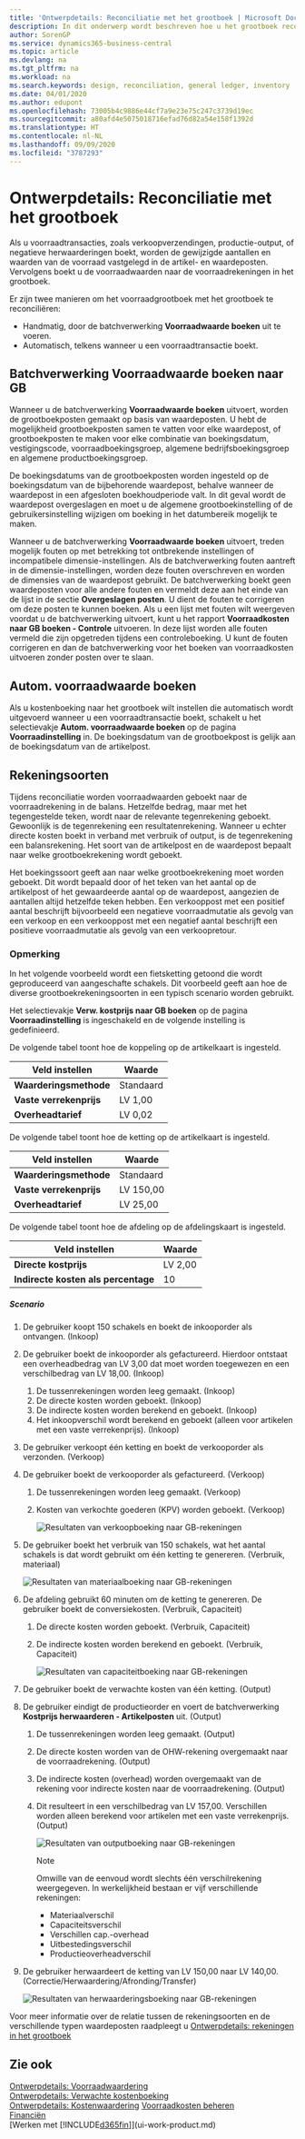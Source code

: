 ```yaml
---
title: 'Ontwerpdetails: Reconciliatie met het grootboek | Microsoft Docs'
description: In dit onderwerp wordt beschreven hoe u het grootboek reconcilieert wanneer u voorraadtransacties, zoals verkoopverzendingen, productie-output of negatieve herwaarderingen, boekt.
author: SorenGP
ms.service: dynamics365-business-central
ms.topic: article
ms.devlang: na
ms.tgt_pltfrm: na
ms.workload: na
ms.search.keywords: design, reconciliation, general ledger, inventory
ms.date: 04/01/2020
ms.author: edupont
ms.openlocfilehash: 73005b4c9886e44cf7a9e23e75c247c3739d19ec
ms.sourcegitcommit: a80afd4e5075018716efad76d82a54e158f1392d
ms.translationtype: HT
ms.contentlocale: nl-NL
ms.lasthandoff: 09/09/2020
ms.locfileid: "3787293"
---
```

# <a name="design-details-reconciliation-with-the-general-ledger"></a>Ontwerpdetails: Reconciliatie met het grootboek
Als u voorraadtransacties, zoals verkoopverzendingen, productie-output, of negatieve herwaarderingen boekt, worden de gewijzigde aantallen en waarden van de voorraad vastgelegd in de artikel- en waardeposten. Vervolgens boekt u de voorraadwaarden naar de voorraadrekeningen in het grootboek.  

Er zijn twee manieren om het voorraadgrootboek met het grootboek te reconciliëren:  

* Handmatig, door de batchverwerking **Voorraadwaarde boeken** uit te voeren.  
* Automatisch, telkens wanneer u een voorraadtransactie boekt.  

## <a name="post-inventory-cost-to-gl-batch-job"></a>Batchverwerking Voorraadwaarde boeken naar GB  
Wanneer u de batchverwerking **Voorraadwaarde boeken** uitvoert, worden de grootboekposten gemaakt op basis van waardeposten. U hebt de mogelijkheid grootboekposten samen te vatten voor elke waardepost, of grootboekposten te maken voor elke combinatie van boekingsdatum, vestigingscode, voorraadboekingsgroep, algemene bedrijfsboekingsgroep en algemene productboekingsgroep.  

De boekingsdatums van de grootboekposten worden ingesteld op de boekingsdatum van de bijbehorende waardepost, behalve wanneer de waardepost in een afgesloten boekhoudperiode valt. In dit geval wordt de waardepost overgeslagen en moet u de algemene grootboekinstelling of de gebruikersinstelling wijzigen om boeking in het datumbereik mogelijk te maken.  

Wanneer u de batchverwerking **Voorraadwaarde boeken** uitvoert, treden mogelijk fouten op met betrekking tot ontbrekende instellingen of incompatibele dimensie-instellingen. Als de batchverwerking fouten aantreft in de dimensie-instellingen, worden deze fouten overschreven en worden de dimensies van de waardepost gebruikt. De batchverwerking boekt geen waardeposten voor alle andere fouten en vermeldt deze aan het einde van de lijst in de sectie **Overgeslagen posten**. U dient de fouten te corrigeren om deze posten te kunnen boeken. Als u een lijst met fouten wilt weergeven voordat u de batchverwerking uitvoert, kunt u het rapport **Voorraadkosten naar GB boeken - Controle** uitvoeren. In deze lijst worden alle fouten vermeld die zijn opgetreden tijdens een controleboeking. U kunt de fouten corrigeren en dan de batchverwerking voor het boeken van voorraadkosten uitvoeren zonder posten over te slaan.  

## <a name="automatic-cost-posting"></a>Autom. voorraadwaarde boeken  
Als u kostenboeking naar het grootboek wilt instellen die automatisch wordt uitgevoerd wanneer u een voorraadtransactie boekt, schakelt u het selectievakje **Autom. voorraadwaarde boeken** op de pagina **Voorraadinstelling** in. De boekingsdatum van de grootboekpost is gelijk aan de boekingsdatum van de artikelpost.  

## <a name="account-types"></a>Rekeningsoorten  
Tijdens reconciliatie worden voorraadwaarden geboekt naar de voorraadrekening in de balans. Hetzelfde bedrag, maar met het tegengestelde teken, wordt naar de relevante tegenrekening geboekt. Gewoonlijk is de tegenrekening een resultatenrekening. Wanneer u echter directe kosten boekt in verband met verbruik of output, is de tegenrekening een balansrekening. Het soort van de artikelpost en de waardepost bepaalt naar welke grootboekrekening wordt geboekt.  

Het boekingssoort geeft aan naar welke grootboekrekening moet worden geboekt. Dit wordt bepaald door of het teken van het aantal op de artikelpost of het gewaardeerde aantal op de waardepost, aangezien de aantallen altijd hetzelfde teken hebben. Een verkooppost met een positief aantal beschrijft bijvoorbeeld een negatieve voorraadmutatie als gevolg van een verkoop en een verkooppost met een negatief aantal beschrijft een positieve voorraadmutatie als gevolg van een verkoopretour.  

### <a name="example"></a>Opmerking  
In het volgende voorbeeld wordt een fietsketting getoond die wordt geproduceerd van aangeschafte schakels. Dit voorbeeld geeft aan hoe de diverse grootboekrekeningsoorten in een typisch scenario worden gebruikt.  

Het selectievakje **Verw. kostprijs naar GB boeken** op de pagina **Voorraadinstelling** is ingeschakeld en de volgende instelling is gedefinieerd.  

De volgende tabel toont hoe de koppeling op de artikelkaart is ingesteld.  

|Veld instellen|Waarde|  
|-----------------|-----------|  
|**Waarderingsmethode**|Standaard|  
|**Vaste verrekenprijs**|LV 1,00|  
|**Overheadtarief**|LV 0,02|  

De volgende tabel toont hoe de ketting op de artikelkaart is ingesteld.  

|Veld instellen|Waarde|  
|-----------------|-----------|  
|**Waarderingsmethode**|Standaard|  
|**Vaste verrekenprijs**|LV 150,00|  
|**Overheadtarief**|LV 25,00|  

De volgende tabel toont hoe de afdeling op de afdelingskaart is ingesteld.  

|Veld instellen|Waarde|  
|-----------------|-----------|  
|**Directe kostprijs**|LV 2,00|  
|**Indirecte kosten als percentage**|10|  

##### <a name="scenario"></a>Scenario  
1. De gebruiker koopt 150 schakels en boekt de inkooporder als ontvangen. (Inkoop)  
2. De gebruiker boekt de inkooporder als gefactureerd. Hierdoor ontstaat een overheadbedrag van LV 3,00 dat moet worden toegewezen en een verschilbedrag van LV 18,00. (Inkoop)  

    1. De tussenrekeningen worden leeg gemaakt. (Inkoop)  
    2. De directe kosten worden geboekt. (Inkoop)  
    3. De indirecte kosten worden berekend en geboekt. (Inkoop)  
    4. Het inkoopverschil wordt berekend en geboekt (alleen voor artikelen met een vaste verrekenprijs). (Inkoop)  
3. De gebruiker verkoopt één ketting en boekt de verkooporder als verzonden. (Verkoop)  
4. De gebruiker boekt de verkooporder als gefactureerd. (Verkoop)  

    1. De tussenrekeningen worden leeg gemaakt. (Verkoop)  
    2. Kosten van verkochte goederen (KPV) worden geboekt. (Verkoop)  

        ![Resultaten van verkoopboeking naar GB-rekeningen](media/design_details_inventory_costing_3_gl_posting_sales.png "Resultaten van verkoopboeking naar GB-rekeningen")  
5. De gebruiker boekt het verbruik van 150 schakels, wat het aantal schakels is dat wordt gebruikt om één ketting te genereren. (Verbruik, materiaal)  

    ![Resultaten van materiaalboeking naar GB-rekeningen](media/design_details_inventory_costing_3_gl_posting_material.png "Resultaten van materiaalboeking naar GB-rekeningen")  
6. De afdeling gebruikt 60 minuten om de ketting te genereren. De gebruiker boekt de conversiekosten. (Verbruik, Capaciteit)  

    1. De directe kosten worden geboekt. (Verbruik, Capaciteit)  
    2. De indirecte kosten worden berekend en geboekt. (Verbruik, Capaciteit)  

        ![Resultaten van capaciteitboeking naar GB-rekeningen](media/design_details_inventory_costing_3_gl_posting_capacity.png "Resultaten van capaciteitboeking naar GB-rekeningen")  
7. De gebruiker boekt de verwachte kosten van één ketting. (Output)  
8. De gebruiker eindigt de productieorder en voert de batchverwerking **Kostprijs herwaarderen - Artikelposten** uit. (Output)  

    1. De tussenrekeningen worden leeg gemaakt. (Output)  
    2. De directe kosten worden van de OHW-rekening overgemaakt naar de voorraadrekening. (Output)  
    3. De indirecte kosten (overhead) worden overgemaakt van de rekening voor indirecte kosten naar de voorraadrekening. (Output)  
    4. Dit resulteert in een verschilbedrag van LV 157,00. Verschillen worden alleen berekend voor artikelen met een vaste verrekenprijs. (Output)  

        ![Resultaten van outputboeking naar GB-rekeningen](media/design_details_inventory_costing_3_gl_posting_output.png "Resultaten van outputboeking naar GB-rekeningen")  

        > [!NOTE]  
        >  Omwille van de eenvoud wordt slechts één verschilrekening weergegeven. In werkelijkheid bestaan er vijf verschillende rekeningen:  
        >   
        >  * Materiaalverschil  
        >  * Capaciteitsverschil  
        >  * Verschillen cap.-overhead  
        >  * Uitbestedingsverschil  
        >  * Productieoverheadverschil  

9. De gebruiker herwaardeert de ketting van LV 150,00 naar LV 140,00. (Correctie/Herwaardering/Afronding/Transfer)  

    ![Resultaten van herwaarderingsboeking naar GB-rekeningen](media/design_details_inventory_costing_3_gl_posting_adjustment.png "Resultaten van herwaarderingsboeking naar GB-rekeningen")  

Voor meer informatie over de relatie tussen de rekeningsoorten en de verschillende typen waardeposten raadpleegt u [Ontwerpdetails: rekeningen in het grootboek](design-details-accounts-in-the-general-ledger.md)  

## <a name="see-also"></a>Zie ook  
[Ontwerpdetails: Voorraadwaardering](design-details-inventory-costing.md)   
[Ontwerpdetails: Verwachte kostenboeking](design-details-expected-cost-posting.md)   
[Ontwerpdetails: Kostenwaardering](design-details-cost-adjustment.md)
[Voorraadkosten beheren](finance-manage-inventory-costs.md)  
[Financiën](finance.md)  
[Werken met [!INCLUDE[d365fin](includes/d365fin_md.md)]](ui-work-product.md)
